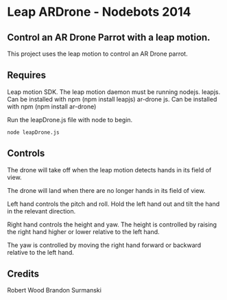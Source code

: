 # Leap ARDrone - Nodebots 2014
## Control an AR Drone Parrot with a leap motion.

This project uses the leap motion to control an AR Drone parrot.

## Requires
Leap motion SDK. The leap motion daemon must be running
nodejs.
leapjs. Can be installed with npm (npm install leapjs)
ar-drone js. Can be installed with npm (npm install ar-drone)

Run the leapDrone.js file with node to begin.

    node leapDrone.js

## Controls

The drone will take off when the leap motion detects hands in its field of
view.

The drone will land when there are no longer hands in its field of view.

Left hand controls the pitch and roll. Hold the left hand out and tilt 
the hand in the relevant direction.

Right hand controls the height and yaw. The height is controlled by 
raising the right hand higher or lower relative to the left hand.

The yaw is controlled by moving the right hand forward or backward relative
to the left hand.

## Credits
Robert Wood
Brandon Surmanski

